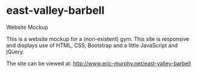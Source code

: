 # east-valley-barbell
Website Mockup

This is a website mockup for a (non-existent) gym. This site is responsive and displays use of HTML, CSS, Bootstrap and a little JavaScript and jQuery.

The site can be viewed at: http://www.eric-murphy.net/east-valley-barbell
